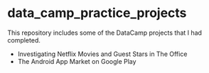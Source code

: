 # data_camp_practice_projects
This repository includes some of the DataCamp projects that I had completed. 

- Investigating Netflix Movies and Guest Stars in The Office
- The Android App Market on Google Play

